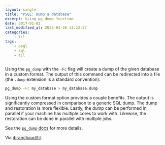 ```yaml
---
layout: single
title: "PSQL: Dump a database"
excerpt: Using pg_dump function
date: 2017-02-02
last_modified_at: 2023-04-26 13:22:37
categories:
    - til
tags:
    - psql
    - sql
    - til
---
```


Using the `pg_dump` with the `-Fc` flag will create a dump of the given
database in a custom format. The output of this command can be redirected
into a file (the `.dump` extension is a standard convention):

```bash
pg_dump -Fc my_database > my_database.dump
```

Using the custom format option provides a couple benefits. The output is
significantly compressed in comparison to a generic SQL dump. The dump and
restoration is more flexible. Lastly, the dump can be performed in parallel
if your machine has multiple cores to work with. Likewise, the restoration
can be done in parallel with multiple jobs.

See the
[`pg_dump` docs](http://www.postgresql.org/docs/current/static/app-pgdump.html)
for more details.

Via [jbranchaud/til](https://github.com/jbranchaud/til).
